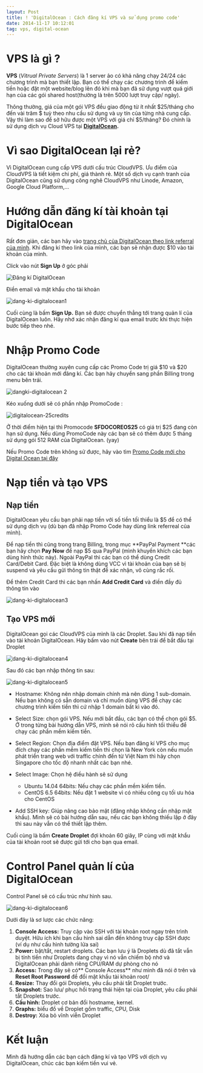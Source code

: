 ```yaml
---
layout: Post
title: ! 'DigitalOcean : Cách đăng kí VPS và sử dụng promo code'
date: 2014-11-17 10:12:01
tag: vps, digital-ocean
---
```


# VPS là gì ?

**VPS** (*Vitrual Private Servers*) là 1 server ảo có khả năng chạy 24/24 các chương trình mà bạn thiết lập. Bạn có thể chạy các chương trình để kiếm tiền hoặc đặt một website/blog lên đó khi mà bạn đã sử dụng vượt quá giới hạn của các gói shared host(thường là trên 5000 lượt truy cập/ ngày).

Thông thường, giá của một gói VPS đều giao động từ ít nhất $25/tháng cho đến vài trăm $ tuỳ theo nhu cầu sử dụng và uy tín của từng nhà cung cấp.
Vậy thì làm sao để sở hữu được một VPS với giá chỉ $5/tháng? Đó chính là sử dụng dịch vụ Cloud VPS tại **[DigitalOcean](https://www.digitalocean.com/?refcode=15d6dd64d9e4 "VPS chất lượng tại DigitalOcean").**

# Vì sao DigitalOcean lại rẻ?

Vì DigitalOcean cung cấp VPS dưới cấu trúc CloudVPS. Ưu điểm của CloudVPS là tiết kiệm chi phí, giá thành rẻ. Một số dịch vụ cạnh tranh của DigitalOcean cũng sử dụng công nghê CloudVPS như Linode, Amazon, Google Cloud Platform,…

# Hướng dẫn đăng kí tài khoản tại DigitalOcean

Rất đơn giản, các bạn hãy vào [trang chủ của DigitalOcean theo link referral của mình](https://www.digitalocean.com/?refcode=15d6dd64d9e4 "Digital Ocean"). Khi đăng kí theo link của mình, các bạn sẽ nhận được $10 vào tài khoản của mình.

Click vào nút **Sign Up** ở góc phải

![Đăng kí DigitalOcean](/images/2015/01/dang-ki-digitalocean_m4lnm2.jpg)

Điền email và mật khẩu cho tài khoản

![dang-ki-digitalocean1](/images/2015/01/dang-ki-digitalocean11_umiwdo.jpg)

Cuối cùng là bấm **Sign Up.** Bạn sẽ được chuyển thẳng tới trang quản lí của DigitalOcean luôn. Hãy nhớ xác nhận đăng kí qua email trước khi thực hiện bước tiếp theo nhé.

# Nhập Promo Code

DigitalOcean thường xuyên cung cấp các Promo Code trị giá $10 và $20 cho các tài khoản mới đăng kí. Các bạn hãy chuyển sang phần Billing trong menu bên trái.

![dangki-digitalocean 2](/images/2015/01/dangki-digitalocean-2_h4x7i9.jpg)

Kéo xuống dưới sẽ có phần nhập PromoCode :

![digitalocean-25credits](/images/2015/01/digitalocean-25credits_sqtkaq.jpg)

Ở thời điểm hiện tại thì Promocode **SFDOCOREOS25** có giá trị $25 đang còn hạn sử dụng. Nếu dùng PromoCode này các bạn sẽ có thêm được 5 tháng sử dụng gói 512 RAM của DigitalOcean. (yay)

Nếu Promo Code trên không sử được, hãy vào tìm [Promo Code mới cho Digital Ocean tại đây](http://www.newcoupons.info/category/digitalocean/ "DigitalOcean Promo Code")

# Nạp tiền và tạo VPS

## Nạp tiền

DigitalOcean yêu cầu bạn phải nạp tiền với số tiền tối thiểu là $5 để có thể sử dụng dịch vụ (dù bạn đã nhập Promo Code hay dùng link referreal của mình).

Để nạp tiền thì cũng trong trang Billing, trong mục **PayPal Payment **các bạn hãy chọn **Pay Now** để nạp $5 qua PayPal (mình khuyến khích các bạn dùng hình thức này). Ngoài PayPal thì các bạn có thể dùng Credit Card/Debit Card. Đặc biệt là không dùng VCC vì tài khoản của bạn sẽ bị suspend và yêu cầu gửi thông tin thật để xác nhận, vô cùng rắc rối.

Để thêm Credit Card thì các bạn nhấn **Add Credit Card** và điền đầy đủ thông tin vào

![dang-ki-digitalocean3](/images/2015/01/dang-ki-digitalocean3_ydzouk.jpg)

## Tạo VPS mới

DigitalOcean gọi các CloudVPS của mình là các Droplet. Sau khi đã nạp tiền vào tài khoản DigitalOcean. Hãy bấm vào nút **Create** bên trái để bắt đầu tại Droplet

![dang-ki-digitalocean4](/images/2015/01/dang-ki-digitalocean4_svlhcs.jpg)

Sau đó các bạn nhập thông tin sau:

![dang-ki-digitalocean5](http://res.cloudinary.com/khoanguyen/image/upload/v1420479956/dang-ki-digitalocean5_uwtirr.jpg)

* Hostname: Không nên nhập domain chính mà nên dùng 1 sub-domain. Nếu bạn không có sẵn domain và chỉ muốn dùng VPS để chạy các chương trình kiếm tiền thì cứ nhập 1 domain bất kì vào đó.
* Select Size: chọn gói VPS. Nếu mới bắt đầu, các bạn có thể chọn gói $5. Ở trong từng bài hướng dẫn VPS, mình sẽ nói rõ cấu hình tối thiểu để chạy các phần mềm kiếm tiền.

* Select Region: Chọn địa điểm đặt VPS. Nếu bạn đăng kí VPS cho mục đích chạy các phần mềm kiếm tiền thì chọn là New York còn nếu muốn phát triển trang web với traffic chính đến từ Việt Nam thì hãy chọn Singapore cho tốc độ nhanh nhất các bạn nhé.

* Select Image: Chọn hệ điều hành sẽ sử dụng

  * Ubuntu 14.04 64bits: Nếu chạy các phần mềm kiếm tiền.
  * CentOS 6.5 64bits: Nếu đặt 1 website vì có nhiều công cụ tối ưu hóa cho CentOS

* Add SSH key: Giúp nâng cao bảo mật (đăng nhập không cần nhập mật khẩu). Mình sẽ có bài hướng dẫn sau, nếu các bạn không thiếu lập ở đây thì sau này vẫn có thể thiết lập thêm.

Cuối cùng là bấm **Create Droplet** đợi khoản 60 giây, IP cùng với mật khẩu của tài khoản root sẽ được gửi tới cho bạn qua email.

# Control Panel quản lí của DigitalOcean

Control Panel sẽ có cấu trúc như hình sau.

![dang-ki-digitalocean6](http://res.cloudinary.com/khoanguyen/image/upload/v1420479953/dang-ki-digitalocean6_bhdpfk.jpg)

Dưới đây là sơ lược các chức năng:

1. **Console Access:** Truy cập vào SSH với tài khoản root ngay trên trình duyệt. Hữu ích khi bạn cấu hình sai dẫn đến không truy cập SSH được (ví dụ như cấu hình tường lửa sai)
2. **Power:** bật/tắt, restart droplets. Các bạn lưu ý là Droplets dù đã tắt vẫn bị tính tiền như Droplets đang chạy vì nó vẫn chiếm bộ nhớ và DigitalOcean phải dành riêng CPU/RAM dự phòng cho nó
3. **Access:** Trong đây sẽ có** Console Access** như mình đã nói ở trên và **Reset Root Password** để đổi mật khẩu tài khoản root/
4. **Resize:** Thay đổi gói Droplets, yêu cầu phải tắt Droplet trước.
5. **Snapshot:** Sao lưu/ phục hồi trạng thái hiện tại của Droplet, yêu cầu phải tắt Droplets trước.
6. **Cấu hình:** Droplet cơ bản đổi hostname, kernel.
7. **Graphs:** biểu đồ về Droplet gồm traffic, CPU, Disk
8. **Destroy:** Xóa bỏ vĩnh viễn Droplet

# Kết luận

Mình đã hướng dẫn các bạn cách đăng kí và tạo VPS với dịch vụ DigitalOcean, chúc các bạn kiếm tiền vui vẻ.
